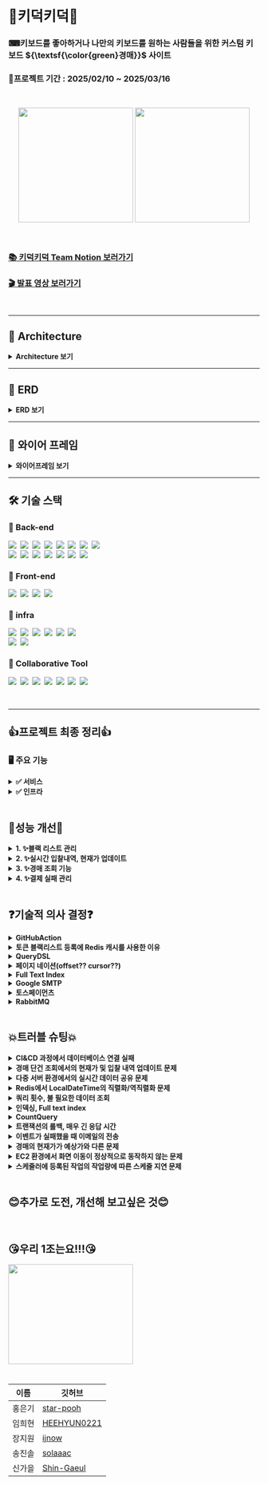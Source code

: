 # 👑키덕키덕👑
### ⌨키보드를 좋아하거나 나만의 키보드를 원하는 사람들을 위한 커스텀 키보드 ${\textsf{\color{green}경매}}$ 사이트
### 📆프로젝트 기간 : 2025/02/10 ~ 2025/03/16


<br>
<p align="center">
<img src="https://github.com/user-attachments/assets/dc439ee5-15c1-4aaa-aa2a-55b673a9da50" height=230px>
<img src="https://github.com/user-attachments/assets/ec984bc9-05f6-4dd5-919d-1383e68e90d1" height=230px>

</p>

<br>

### [📚 키덕키덕 Team Notion 보러가기](https://teamsparta.notion.site/1962dc3ef514803fbe6cc16fbabe39e0)

### [🎬 발표 영상 보러가기]()

<br>

---

## 📐 Architecture

<details>
<summary> <Strong>Architecture 보기</Strong> </summary>
  
<br>
<p align="center">
<img src="https://github.com/user-attachments/assets/490f3504-bf8b-473a-b4a1-7845f564abd7" height=450px>




</p>
<br>
<br>
</details>

---

## 💬 ERD

<details>
<summary> <Strong>ERD 보기</Strong></summary>
  
<br>
<br>
<p align="center">
<img src="https://github.com/user-attachments/assets/89c5150c-c2dc-4657-a2a6-e036b7d6969b" height=650px>


</p>
<br>
<br>
</details>


---
## 📃 와이어 프레임

<details>
<summary> <Strong>와이어프레임 보기</Strong> </summary>
  
<br>
<br>
<p align="center">
<img src="https://github.com/user-attachments/assets/a72d4f3e-dc29-4ff3-a8b0-02fce07f1d5e" height=600px>

</p>
<br>
<br>
</details>


---

## 🛠️ 기술 스택
### 🔹 Back-end
<img src="https://img.shields.io/badge/Java-007396?style=for-the-badge&logo=OpenJDK&logoColor=white">&nbsp;
<img src="https://img.shields.io/badge/Spring Boot-6DB33F?style=for-the-badge&logo=springboot&logoColor=white">&nbsp;
<img src="https://img.shields.io/badge/Gradle-02303A?style=for-the-badge&logo=gradle&logoColor=white">&nbsp;
<img src="https://img.shields.io/badge/MySQL-4479A1?style=for-the-badge&logo=mysql&logoColor=white">&nbsp;
<img src="https://img.shields.io/badge/Redis-DC382D?style=for-the-badge&logo=redis&logoColor=white">&nbsp;
<img src="https://img.shields.io/badge/QueryDSL-FCC624?style=for-the-badge&logoColor=black">&nbsp;
<img src="https://img.shields.io/badge/postman-E34F26?style=for-the-badge&logo=postman&logoColor=white">&nbsp;
<img src="https://img.shields.io/badge/jwt-F80000?style=for-the-badge&logo=json web tokens&logoColor=white">&nbsp;
<br>
<img src="https://img.shields.io/badge/stomp-F7DF1E?style=for-the-badge&logoColor=black">&nbsp;
<img src="https://img.shields.io/badge/websocket-F80000?style=for-the-badge&logoColor=white">&nbsp;
<img src="https://img.shields.io/badge/rabbitMQ-47A248?style=for-the-badge&logo=rabbitMQ&logoColor=white">&nbsp;
<img src="https://img.shields.io/badge/h2-7952B3?style=for-the-badge&logo=h2&logoColor=white">&nbsp;
<img src="https://img.shields.io/badge/spring security-000000?style=for-the-badge&logo=spring security&logoColor=white">&nbsp;
<img src="https://img.shields.io/badge/spring data jpa-092E20?style=for-the-badge&logoColor=white">&nbsp;
<img src="https://img.shields.io/badge/junit5-4053D6?style=for-the-badge&logo=junit5&logoColor=white">
### 🔹 Front-end
<img src="https://img.shields.io/badge/html5-E34F26?style=for-the-badge&logo=html5&logoColor=white">&nbsp;
<img src="https://img.shields.io/badge/javascript-F7DF1E?style=for-the-badge&logo=javascript&logoColor=black">&nbsp;
<img src="https://img.shields.io/badge/springboot web-6DB33F?style=for-the-badge&logoColor=white">&nbsp;
<img src="https://img.shields.io/badge/thymeleaf-7952B3?style=for-the-badge&logo=Thymeleaf&logoColor=white">&nbsp;


### 🔹 infra
<img src="https://img.shields.io/badge/ec2-DC382D?style=for-the-badge&logo=amazonec2&logoColor=white">&nbsp;
<img src="https://img.shields.io/badge/rds-47A248?style=for-the-badge&logo=amazonRDS&logoColor=white">&nbsp;
<img src="https://img.shields.io/badge/github actions-A86454?style=for-the-badge&logo=githubactions&logoColor=white">&nbsp;
<img src="https://img.shields.io/badge/docker-DD0031?style=for-the-badge&logo=docker&logoColor=white">&nbsp;
<img src="https://img.shields.io/badge/load balancing-F7DF1E?style=for-the-badge&logo=awselasticloadbalancing&logoColor=black">&nbsp;
<img src="https://img.shields.io/badge/route 53-4053D6?style=for-the-badge&logo=amazon route 53&logoColor=white">&nbsp;
<br>
<img src="https://img.shields.io/badge/iam-010101?style=for-the-badge&logoColor=white">&nbsp;
<img src="https://img.shields.io/badge/google smtp-F80000?style=for-the-badge&logo=google&logoColor=white">&nbsp;



### 🔹 Collaborative Tool
<img src="https://img.shields.io/badge/IntelliJ IDEA-000000?style=for-the-badge&logo=IntelliJ IDEA&logoColor=white">&nbsp;
<img src="https://img.shields.io/badge/Github-181717?style=for-the-badge&logo=github&logoColor=white">&nbsp;
<img src="https://img.shields.io/badge/git-F05032?style=for-the-badge&logo=git&logoColor=white">&nbsp;
<img src="https://img.shields.io/badge/Slack-4A154B?style=for-the-badge&logo=Slack&logoColor=white">&nbsp;
<img src="https://img.shields.io/badge/notion-4053D6?style=for-the-badge&logo=notion&logoColor=white">&nbsp;
<img src="https://img.shields.io/badge/figma-339AF0?style=for-the-badge&logo=figma&logoColor=white">&nbsp;
<img src="https://img.shields.io/badge/zep-7952B3?style=for-the-badge&logoColor=white">&nbsp;

<br>

---
## 👍프로젝트 최종 정리👍
### 🖥 **주요 기능**

<details>
  <summary><strong>✅ 서비스</strong></summary>

- 인증/인가 : Spring Security
- 회원 관리 : C, R, U, D
- 키보드 관리 : C, R, U, D
- 경매 관리 : C, R, U
- 입찰 : C
    - 비정상적인 입찰 방지
        - 하나의 경매에 최대 10회까지만 입찰 가능
        - 한 번의 입찰에 가능한 입찰 금액은 현재가 + 최소 입찰단위 * 10 제한
- 경매 포인트 충전 : 토스페이먼츠
- 이메일 알림 서비스 : 포인트 결제내역 및 경매 낙찰, 경매 시작/종료 시 알림성 이메일 전송
- 스케줄러 : 경매 시작, 종료 자동 관리

</details>

<details>
  <summary><strong>✅ 인프라</strong></summary>

- CI/CD :
    - Github Actions을 통한 테스트 및 빌드
    - Docker 컨테이너 생성 및 EC2에서 실행
- AWS
    - ROUTE53 : 구매한 도메인의 ENS 관리 및 트래픽 라우팅
    - ALB : 트래픽 분산 및 SSL 인증
    - EC2 : 애플리케이션 배포 및 실행
    - RDS : 회원, 키보드, 경매, 포인트, 입찰 데이터 저장 및 관리

</details>
    
<br>

## 👏성능 개선👏
<details>
  <summary> <Strong>1. ✨블랙 리스트 관리</Strong> </summary>

  
</details>

<details>
<summary> <Strong>2. ✨실시간 입찰내역, 현재가 업데이트</Strong> </summary>
  

  
</details>

<details>
<summary> <Strong>3. ✨경매 조회 기능</Strong> </summary>
  

  
</details>

<details>
<summary> <Strong>4. ✨결제 실패 관리</Strong> </summary>
  

  
</details>

<br>


## ❓기술적 의사 결정❓
<details>
  <summary> <strong>GitHubAction</strong> </summary>
  <br>

[구현한 기능]

GitHub를 활용한 CI/CD (지속적 통합/지속적 배포) 파이프라인을 구현했습니다.

[주요 로직]

- main 브랜치로 Pull Request가 생성 → 테스트를 실행
- 생성된 Pull Request가 Merge → 배포 프로세스 실행
- GitHub Secrets 활용 → EC2 설정을 비공개로 관리
- Docker로 애플리케이션을 컨테이너화하여 EC2에 자동 배포

[배경]

- 수동 배포의 비효율성 : 코드 변경시마다 EC2에 직접 접속하여 수동으로 배포해야 하는 번거로움이 있었습니다.
- 테스트 검증 부재 : 배포 전 전체 테스트 코드를 실행하여 검증하는 과정이 체계화 되어있지 않아 버그가 포함된 코드가
  <br>
  실제 서비스에 배포될 위험이 있었습니다.
- 배포 과정의 프로세스 확립 : 배포 단계에서 명령어를 잘못 친다던가 하는 휴먼 에러가 발생하여 일관된 배포 프로세스가
  <br>
  필요하다고 생각했습니다.

[요구사항]

- main으로 Pull Request를 생성했을 때 테스트 코드를 확인하여야 합니다.
- main으로 Merge가 되었을 때 배포가 되어야 합니다.
- 프로그램이 Docker 컨테이너 위에서 실행되어야 합니다.

[선택지]

- Jenkins
- GitHub Actions  🥕

[의사결정/사유]

- 기존에 GitHub Actions를 활용한 CI/CD 구축 경험이 있어 새로운 도구를 학습하는 데 드는 리소스를 고려했을 때
  <br>
  가장 효율적인 선택이었습니다.
- 프로젝트가 GitHub에서 관리되고 있어 별도의 외부 서비스 없이 GitHub 내에서 CI/CD를 구현할 수 있다는 점이
  <br>
  강점이었습니다.
- GitHub Actions는 YAML 파일을 기반으로 워크플로우를 정의할 수 있어 구현이 용이하고 유지보수 부담이 적었습니다.

[회고]

- 단일 서버 환경일때 구현을 해 배포를 해보았으나 시간이 없어 다중 서버 환경일 때 CI&CD 구축을 경험하지 못해 아쉬움이 남습니다.
- 직접 EC2에 파일을 전송하는 방법을 택했으나 다음에는 S3를 이용하는 방식도 고려해보고 싶습니다.
    
</details>

<details>
  <summary> <strong>토큰 블랙리스트 등록에 Redis 캐시를 사용한 이유</strong> </summary>
  <br>

  [구현한 기능]


회원 탈퇴 시, 해당 사용자의 토큰을 블랙리스트에 등록하여 더 이상 사용할 수 없도록 처리하는 기능을 구현했습니다. 

[주요 로직] → 흐름도 작성

- 회원 탈퇴 요청 → 사용자 정보 삭제 및 토큰을 블랙리스트에 등록
- 사용자가 서비스 요청 → 요청의 토큰이 블랙리스트에 포함되어 있는지 검증
- 블랙리스트에 포함된 토큰 → 요청 거부
- 토큰 만료 시 → 블랙리스트에서 자동 삭제

  <img src="https://github.com/user-attachments/assets/40525a14-0979-421e-924c-189d3d71746c" height=300px>


[배경]

- 회원 탈퇴 후에도 토큰에 대한 정보를 알고 있다면 토큰이 만료될 때까지 서비스를 계속 이용할 수 있는 문제가 있었습니다.
  
  이를 해결하기 위해 블랙리스트를 도입하여, 탈퇴 시 해당 토큰을 블랙리스트에 등록하고 이후 모든 요청에서 블랙리스트에
  
  포함되어 있는지 확인하는 방식으로 차단했습니다.

[요구사항]

- 블랙리스트는 일정 시간(토큰의 유효기간) 이후 자동으로 만료되도록 관리해야 합니다.
- 블랙리스트 조회는 Filter를 지나기 때문에 빨라야 합니다.

[선택지] 

- Redis 🥕
    - 다중 서버 환경에서도 일관된 데이터 관리를 보장할 수 있음
    - 네트워크를 통해 데이터를 공유하므로 캐시 일관성 유지 가능
    - 요청이 발생할 때마다 네트워크 호출이 필요 → 응답 속도 저하 가능
    - 로컬 캐시에 비해 상대적으로 높은 네트워크 비용 발생
- Caffeine
    - 성능이 뛰어나고 빠른 응답 속도 제공
    - 구현이 간단하고 사용하기 쉬움
    - 로컬 캐시 방식이라 네트워크 호출이 없어 비용이 적음
    - 다중 서버 환경에서 일관성이 보장되지 않음
    - 서버별로 캐시 데이터가 달라질 수 있어 신뢰도가 낮아질 가능성 있음

[의사결정/사유]

- 블랙리스트 조회는 모든 요청마다 수행되므로, 매번 네트워크 호출이 필요해 응답 속도가 느려질 가능성이 있음
- 처음에는 성능이 뛰어난 Caffeine을 사용했으나, 다중 서버 환경에서 캐시 데이터가 일관되지 않을 가능성이 있음
- 결과적으로, 데이터 일관성을 보장하기 위해 Redis를 선택함

[회고]

- 다시 시도한다면? 
시간이 없어 기존에 사용해본 Redis를 사용해봤지만 다중 서버 환경에서의 다른 캐시 방법을 찾아보고 싶습니다.
</details>


<details>
  <summary> <strong>QueryDSL</strong> </summary>
  <br>

  [구현한 기능]

경매 다건 조회 기능에 QueryDSL 이용하여 다양한 옵션으로 

선택적 검색이 가능 하도록 구현하였습니다. 

[주요 로직]

1. 설정한 옵션에 해당하는 결과만 출력하도록 하였습니다. 
2. DTO방식을 이용하여 불필요한 컬럼은 조회하지 않도록 하였습니다. 
3. @QueryProjection 을 이용하여 런타임 시점이 아닌 컴파일 시점에 
    
    오류를 잡아낼 수 있도록 하였습니다.  
    

[배경]

초기에 구현했던 경매 목록 조회 기능은 별도의 검색 옵션이 없는 전체 목록 

조회였습니다. 조회 기능에 관하여 생각을 하던 도중 인스타그램을 통해 어렴풋이

기억나는 단어에 대해서 검색을 했을 때 원하는 결과 값이 나와서 도움이 되었던 

기억이 스쳤습니다. 저희 로직도 그러한 방식으로 검색을 할 수 있다면 좋을 것 

같아서 구현하게 되었습니다.  

[요구 사항]

1. 동적쿼리
    1. 사용자가 어떠한 것을 검색하던 편리하게 검색 할 수 있어야 하며,
        
        결과 값이 정확히 나오도록 설계해야 한다고 생각했습니다. 
        
2. 유지보수성
    1. 개발자 측면에서 검색 옵션이 추가되거나, 삭제되더라도
        
        변경을 쉽고 빠르게 할 수 있어야 한다고 생각했습니다. 
        
3. 타입 안전성
    1. 쿼리 작성 시 발생할 수 있는 오류들에 대하여 미리 발견하거나, 
        
        대비할 수 있어야 한다고 생각했습니다.
        

[선택지]

- 각 검색 조건에 해당하는 API를 생성하기
    - 사용자가 검색 할 때에 사용하는 검색 조건 중 가장 많은 빈도를 차지할 것이라고
        
        예상되는 것들에 대한 각 API를 만들어서 이용할 수 있게 하는 방법
        
        - 장점 : 사용자가 원하는 조건에 따른 API를 호출하기 때문에 하나의 API에서
            
          로직에 문제가 발견되더라도 나머지 검색 기능은 정상적으로 작동합니다. 
            
        - 단점 : 검색 조건이 많아질수록 각 조건에 맞는 API를 별도로 생성해 줘야 하며,
            
          중복 로직이 많아지고, 검색 조건이 변경되면 해당하는 여러가지의 API를
            
          수정해야 하므로 유지 보수가 복잡해지게 됩니다. 
            
- JPQL을 이용한 동적 쿼리 만들기
    - JPQL을 이용하여 동적 쿼리를 만들어 검색을 할 수 있는 기능을 만들기
        - 장점 : 자바에서 제공하는 기능이고, 쿼리 메서드 조합을 잘하면 쉽게
            
          구현할 수 있다는 장점이 있습니다. 
            
        - 단점 : 다양한 검색 조건이 들어간 동적 쿼리의 특성 상 쿼리메서드로 만들기엔
            
          한계가 있으며, 문자열로 작성하기 때문에 쿼리문이 복잡해지고, 가독성이
            
          떨어집니다. 또 컴파일러, 컴파일 시점에 오류가 잡기 힘들고
            
          엔티티에 대해 연관된 데이터를 조회하기 위해 추가적인 쿼리가 발생하여
            
          N+1 문제로 인한 성능 저하가 일어날 수 있습니다. 
            
- ✅ QueryDSL을 이용한 동적 쿼리 만들기
    - QueryDSL을 이용하여 동적 쿼리를 만들어 검색할 수 있는 기능 만들기
        - 장점 : 문자열로 작성하지 않고 자바 코드로 작성하기 때문에 잘못된 필드 이름이나
            
          타입 등을 컴파일러를 통해 쉽게 찾아낼 수 있고, 가독성이 올라가며
            
          이해하기 쉽고 수정하기 편하다는 장점이 있습니다. 
            
          또한 @QueryProjection을 통해 컴파일 시점에 오류를 잡을 수 있다는
            
            장점이 있습니다. 
            
        - 단점 : 처음 사용할 때 다소 학습이 필요하고, 별도의 의존성 주입으로 인한
            
          버전 관리, 호환성 문제 등이 있을 수 있습니다. 
            
    

[의사결정/사유]

- 의사결정 : QueryDSL을 이용한 동적 쿼리 만들기
- 사유 : 처음 사용할 때 학습이 필요한 점과 별도의 의존성 주입으로 인한 버전 관리,
    
  호환성 문제 등에 대한 단점이 있지만, 유지 보수성과 타입 안전성 부분에서
    
  다른 방법들에 비해 우수하다고 생각하여 선택하게 되었습니다. 
    

[회고]

쿼리 사용이 익숙하지 않아 활용적이지 못한 것 같아 아쉬움이 있습니다. 공부를 더 해서

아직 모르는 다양한 기능들을 알아보고 보다 효율적으로 코드를 개선해 보고 싶고,

초성 검색 기능 구현에 대해서도 공부해 보고 싶습니다.
    
</details>

<details>
  <summary> <strong>페이지 네이션(offset?? cursor??)</strong> </summary>
  <br>

  [구현한 기능]

offset기반 페이징과 cursor기반 페이징을 이용하여 모두 구현해 보았으며, 

검색 속도 개선과  문제 해결을 위하여 결과적으로 cursor기반 페이징을 

최종 반영 하였습니다.

[주요 로직]

QueryDSL을 이용한 조회 기능에 offset기반 페이징 처리를 하여 사용자가 페이지를

선택하여 조회를 할 수 있는 기능을 1차적으로 구현하여 테스트 진행 후

검색 속도 개선과 문제 해결(CountQuery)를 위하여 cursor기반 페이징을 최종

반영 시켰습니다. 

[배경]

검색 기능을 구현한 후 생각을 하던 도중 조회 결과가 한번에 보이는 것은 속도 저하와

사용자의 시각적인 측면에서 불편함이 발생할 것이라고 생각하여 

페이징 처리를 하게 되었습니다. 

[요구 사항]

1. 데이터의 정확성
    1. 사용자가 조회를 하는 도중에 데이터가 추가되거나 삭제되어도 유실, 중복되는 
        
        데이터 없이 정확한 정보가 반환되어야 한다고 생각했습니다. 
        
2. 빠른 속도
    1. 어떤 방식으로 조회를 하더라도 빠른 속도를 유지하여 사용자에게
        
        불편함이 없어야 한다고 생각합니다. 
        

[선택지]

- ✅ offset 기반 페이징
    - 조회한 데이터를 “페이지”단위로 구분하여 출력하는 방식
        - 장점 : 사용자가 특정 페이지로 직접 선택하여 이동할 수 있고,
            
          구현이 간단하며, 다양한 정렬 방식을 쉽게 적용할 수 있다는 장점이 있습니다.
            
        - 단점 : 페이지를 불러오는 사이에 데이터의 변화가 있을 경우, 중복 데이터 혹은
            
          유실 데이터가 있을 수 있으며, 요청한 데이터를 바로 조회하는 것이 아니라
            
          이전의 데이터를 모두 조회한 후 offset을 조건으로 잘라내는 방법이기 때문에
            
          offset의 숫자가 커질수록 응답 속도가 느리다는 단점이 있습니다. 
            
- ✅✅ cursor 기반 페이징
    - 무한 스크롤을 구현할 때 흔히 사용하는 방법이기도 하며, 마지막으로 조회된 항목을
        
        기준으로 다음 데이터를 가지고 오는 방식 
        
        - 장점 : offset값을 사용하는 대신 이전에 조회한 마지막 항목을 기준으로 다음 항목을
            
           가지고 오기 때문에 데이터 베이스의 부하가 적고 속도가 빠르며, 데이터에
            
           변화가 있더라도 이전에 조회한 데이터를 기준으로 결과를 반환하므로, 
            
          사용자에게 일관된 결과를 제공한다는 장점이 있습니다. 
            
        - 단점 : 사용자가 원하는 특정 페이지로 직접 이동할 수 없고, 오직 다음 또는 이전
            
          페이지로만 이동할 수 있으며, 구현이 상대적으로 복잡하다는 단점이
            
          있습니다. 
            

[의사결정/사유]

- 의사결정 : offset기반 페이징, cursor기반 페이징
- 사유 :
    - offset기반과 cursor기반에 대해서 공부해 보았지만, 실제로 저의 프로젝트에
        
      적용하였을 때 각 방식에 따른 장단점이 있을 것이라 생각하였으며, 개인적으로
        
      cursor기반 페이징을 경험(실제 웹사이트)해 봤던 기억이 좋지 않았습니다.
        
      지극히 개인적인 생각이기 때문에 프로젝트에 바로 그 의견을 적용하긴 어려워서
        
      두 가지 방법 모두 구현을 해본 후 더 적합한 것을 선택하고자 하였습니다. 
        
    

[회고]

offset기반 페이징과 cursor기반 페이징을 모두 구현해보면서 각자 어떤식으로 작동을

하는지에 대해 직접 확인해 볼 수 있어서 좋았고, 구현하면서 생긴 문제들에 대해서 

조금 더 공부해볼 생각을 하니 기대됩니다.
  
    
</details>

<details>
  <summary> <strong>Full Text Index</strong> </summary>
  <br>

  [구현한 기능]

full text index를 적용하여 검색 응답 속도 개선을 하였습니다. 

[주요 로직]

기존에 사용한 like연산자를 이용한 검색에 대한 속도를 개선하고자,

full text index 적용 후 사용자 정의 함수를 등록하여 응답 속도를 개선 하였습니다. 

[배경]

검색은 정확한 정보를 응답하는 것도 중요하지만 응답 속도 또한 중요하다고 생각하였습니다. 

키보드 100만 건을 기준으로 키보드 이름에 대해서 검색을 해보았습니다.

- 검색조건 :
    - 키보드 이름 : red가 들어간 키보드 조회
    - offset기반 페이징
    - 한 페이지에 50개 출력
    - 10번 째 페이지 선택
    - 결과에 충족하는 총 데이터 수 32,491건
      
      <img src="https://github.com/user-attachments/assets/172a37e5-b432-423d-a726-dc1ef58db07f" height=350px>
      


단순히 눈으로 보이는 1초는 빠르다고 느껴질 수 있으나 응답을 기다릴 때 체감 상 

빠르다고 생각이 들지 않았습니다. 해당 기능을 구현한 사람의 입장에서도 다소 

답답함이 느껴진다면 사용자의 입장에서는 더욱 답답할 것이라고 생각하였고, 

그로 인해 응답 속도를 개선하고자 하였습니다. 

[요구 사항]

1. 빠른 속도
    1. 사용자가 불편함을 겪지 않도록 응답 속도가 중요하다고 생각했습니다. 
2. 정확한 반환 값
    1. 속도가 빠르지만, 검색어에 연관 없는 데이터가 반환 된다면 아무 의미가 없다고
        
        생각 하기 때문에 데이터 정확성이 중요하다고 생각했습니다.
        
         
        

[선택지]

1. like 연산자 수정
    1. 기존에 작성되어있는 like연산자에서 앞 부분에 있는 %를 제외하여 해당 컬럼을 인덱싱
        
        처리하여 접두어 검색
        
        ```java
        // 기존 코드
        private BooleanExpression auctionTitle(String auctionTitle) {
            if (auctionTitle == null) {
                return null;
            }
        
            return auction.title.like("%" + auctionTitle + "%");
        }
        ```
        
        ```java
        // 변경 코드
        private BooleanExpression auctionTitle(String auctionTitle) {
            if (auctionTitle == null) {
                return null;
            }
        
            return auction.title.like(auctionTitle + "%");
        }
        ```
        

- 장점 : 해당 방법을 사용하기 위한 수정이나, 적용이 어렵지 않고
    
  FTS보다 저장 공간을 적게 차지한다는 장점이 있습니다. 
    
- 단점 : 접두어 검색이기 때문에 사용자가 원하는 포괄적인 검색이 불가능합니다.
    
  예를 들어 “사과”로 검색했을 때 “사과맛 음료”는 찾을 수 있지만
    
  “맛있는 사과”는 찾을 수 없습니다. 
    
1. full text index
    1. 해당하는 컬럼에 full text index처리를 하여 전체 텍스트를 검색 할 수 있도록 구현
        - 장점 : 파서가 문자열을 Tokenizing(문자열을 의미 있는 단위로 분리)하여 인덱스를
            
          생성하므로 검색 속도가 향상 되며, 파서의 종류를 선택하여 tokenizing
            
          할 수 있기 때문에 검색의 폭이 넓어질 수 있습니다. 
            
        - 단점 : 데이터를 모든 단어별로 분리하여 저장하기 때문에 저장 공간이 많이
            
          필요하며, 잦은 데이터 변화가 있을 시 오버헤드가 발생할 수 있다는 단점이
            
          있습니다. 또한 QueryDSL은 RDBMS(관계형 데이터베이스 관리 시스템)를
            
          따르기 때문에 FTS(Full Text Search)를 네이티브하게 지원하지 않아  
            
          사용자 정의 함수를 이용하여 구현해야 한다는 단점이 있습니다. 
            

[의사결정/사유]

- 의사결정 : full text index
- 사유 :
    - 지금 현재 저희 프로젝트에서는 속도나 정확성, 그리고 사용자가 폭 넓은 검색을
        
      할 수 있어야 한다는 점을 생각하여 full text index를 선택하였습니다.
        
         
        

[회고]

기능을 구현하고 테스트를 해봤을 때 속도가 개선된 점을 직접 확인 할 수 있어서 

기분이 좋았고, 처음 접해보는 사용자 정의 함수 등록을 해볼 수 있어서 뜻 깊은 시간이었던 것

같습니다. 짧은 시간에 알아보고 공부하여 구현하다보니 부족한 점이 많아 조금 더

개선해 보고 싶습니다. 그리고 FTS(Full Text Search)에 관해 검색을 하다 보니 

엘라스틱서치 라는 기능이 눈에 자주 띄었어서 관련 공부도 해보고 싶습니다.
  
    
</details>

<details>
  <summary> <strong>Google SMTP</strong> </summary>
  <br>

 [구현한 기능]
여러가지 알림기능에 활용할 이메일 전송 기능을 구현하였습니다.

[배경]
결제가 완료되거나, 포인트가 일정 금액보다 떨어져 입찰 참여가 어려운 상황이거나, 경매가 끝났을때 낙찰자가 되었거나, 

내가 생성한 경매가 오픈되었거나 하는 상황에서 사용자에게 알림을 보내야 할 필요가 있습니다. 여기서 결제 영수증이나 

낙찰 알림 등은 실시간으로 바로바로 확인해야하는 내용의 알림이 아니고 시간이 지나도 사용자가 필요하지 않아 지우는 것이 

아니라면 사라지지 않고 사용자가 필요하면 언제든지 다시 확인할 수 있어야 하는 종류의 알림이라고 생각했기때문에 

이메일로 구현하였습니다.

[주요 로직]

Spring Mail과 Gmail SMTP를 활용하여 이메일을 발송하는 구조입니다.

특정 이벤트 발생 시 이메일 전송 요청을 수신하면`EmailService`로 전달하여 이메일을 전송합니다. 

HTML 템플릿(Thymeleaf) 기반으로 이메일 본문을 생성합니다.

`JavaMailSender.send(mimeMessage)`를 호출하면 SMTP 서버와 연결한 후, 메일 전송 요청을 Gmail SMTP 서버로 보내고 이메일을 발송한 후 

종료하는 방식으로 처리됩니다. 이메일 전송이 성공하면 로그를 남기고 API 응답을 반환합니다.

<img src="https://github.com/user-attachments/assets/adba5ff1-c16f-4362-a916-078e5e1a8212" height=350px>


[요구사항]

1. 이메일을 송신 할 수 있어야합니다. 
    1. 고객센터를 이메일로 운영하는게 아니므로 수신기능 필요없다고 생각했습니다.
2. 이메일을 구축하는데에 너무 많은 리소스가 사용되면 안됩니다.
3. 다른 팀원들이 구현된 내용을 하나하나 분석해보지 않아도 쉽게 사용할 수 있어야 합니다. 
    1. 알림 기능은 다양하게 활용 가능하므로 원한다면 그냥 가져다가 구현할 수 있어야한다고 생각했습니다.

[선택지]

1. 외부 API사용
    1. API 방식은 HTTP 기반의 RESTful API를 활용하여 요청을 보내는 방식
    2. 장점
        1. 간단한 HTTP요청으로 전송이 가능합니다.
        2. 전송 로그, 열람 추적 등이 가능합니다.
        3. 대량 전송이 가능합니다.
    3. 단점
        1. 비쌉니다.
            1. sendgrid →월 5만건 15달러 20만건 90달러
            2. Mailgun → 월 5만건 35달러 월 250만건 1250달러 
            3. postmark →월 5만건 60달러 12만건 138달러
            4. aws ses → 월 6만건까지는 무료 그 후에는 비용발생
2. SMTP 
    1. SMTP 프로토콜(Simple Mail Transfer Protocol)을 이용하여 메일을 전송 (수신은 X)
        1. SMTP를 직접 구축
            1. 장점: 
                1. 발송량 제한이 없습니다.
            2. 단점
                1. 서버 유지비가 발생합니다.
                2. 유지보수가 어렵습니다.
                3. 설정 난이도가 어렵습니다.
        2. 구글 SMTP를 이용
            1. 장점 :
                1. 설정 난이도가 쉽습니다.
                2. 유지보수, 보안을 구글이 하므로 우리가 하지 않아도 됩니다.
            2. 단점:
                1. 발송량 제한 있습니다. 하루에 500건

[의사결정/사유]

1. aws ses vs 구글 SMTP
    1. aws
        1. 장점
            1. 전송 로그, 열람 추적 등이 가능합니다.
            2. 월 6만건 넘어도 유료지만 보낼 수 있습니다.
        2. 단점
            1. 초기 설정이 구글 SMTP보다 어렵습니다.
    2. 구글 SMTP 🥕
        1. 장점
            1. 초기 설정이 매우 쉽습니다.
        2. 단점
            1. 보낼 수 있는 메일의 양이 매일 500건으로 한정적입니다.

Gmail SMTP를 활용하여 전송하는 방식을 선택했습니다.

1. 전송로그 열람 추적등은 마케팅 메일이라면 필요할 수도 있지만 우리가 만드는 건 알림메일이므로 중요치 않다고 생각됩니다.
2. 마찬가지로 대량메일 또한, 마케팅 메일이 아니라 알림메일이므로 중요하지 않았습니다.
3. Gmail SMTP를 활용하는 방식이 가장 리소스가 적게 들어갈 수 있다고 생각합니다.

[회고]

- 기술의 장단점
    - 장점
    - 
    정말 쉽게 설정이 가능했습니다. 3시간만에 첫 메일을 보내는데에 성공했고, 팀원들에게 간단한 설명만하고 바로 코드만 보여줘도

   다들 금방 이해하고 활용할 수 있었습니다.
  
    - 단점
        
        대량 메일에 어렵다는 점은 지금 단계에서 아무 문제가 없지만 확장 가능성을 생각하면 조금 불리할 수 있을 것 같습니다.
        

다시 시도한다면?

Gmail을 사용하는 방식은 간단하지만, EC2에서 메일을 전송할 때 일부 계정에서는 Gmail이 이를 이상 로그인으로 판단하여 차단하는 경우가 있었습니다. 

따라서 배포 시 AWS와의 호환성을 고려한다면, 다음번에는 AWS SES를 활용하는 것을 더 적극적으로 고려해볼 수 있을 것 같습니다.
  
    
</details>

<details>
  <summary> <strong>토스페이먼츠</strong> </summary>
  <br>

  [구현한 기능]

- 입찰 시 필요한 경매 포인트를 충전하기 위한 결제 기능을 구현했습니다.

[주요 로직]

- 선택한 PG사 : 토스페이먼츠
- 결제 요청이 들어오면 결제 정보를 임시로 저장합니다.
    - 결제 정보 전달 시 클라이언트로부터 조작된 데이터인지 검증하는 용도입니다.
- 토스페이먼츠에 결제 승인 요청을 전송합니다.
- 결제 승인 응답이 정상적으로 오면 결제 내역 및 경매 포인트 정보를 DB에 저장합니다.


 <img src="https://github.com/user-attachments/assets/e19c3678-10c1-48f9-9bab-45adf8189e63" height=350px>



[배경]

- 경매의 핵심 기능인 입찰을 구현하기 위해선 결제 기능이 필요하다고 생각했습니다.
- 결제 기능 없이도 경매 시스템을 구현할 수는 있지만 현실성이 부족하다고 판단했기 때문입니다.

[요구사항]

- 결제 기능을 연동하는데 많은 시간이 소요되지 않아야 합니다.
- 다른 팀원들이 구현 내용을 분석하지 않아도 쉽게 사용할 수 있도록 구현해야 합니다.
- 참고 할 수 있는 자료가 많아야 합니다.

[선택지]

- 아임 포트
    - 참고 자료 (샘플 코드, 포스트맨 등) 다수 존재
    - 다양한 PG사를 간단하게 연결 가능
    - 다양한 기능을 API 호출로 사용 가능
    - 서버 - 아임포트 - PG사의 구조
- ✅ 토스 페이먼츠
    - 참고 자료 (샘플 코드, 개발 문의 채널 등) 다수 존재
    - 서버 - 토스페이먼츠의 구조

[의사결정/사유]

- 경매 포인트를 충전하는 단순한 기능이기 때문에 아임 포트의 사용은 과하다고 생각했습니다.
- API 호출로 기능이 완성되어 버린다면 프로젝트를 빠르게 진행할 수는 있지만, 개인이나 팀의 성장에는

  도움이 되지 않는다고 생각했습니다.
  
- 다양한 PG사를 연결할 것이 아니었기 때문에 결제가 완료되기까지 한 단계를 더 거쳐야 한다는 부분이 단점이

  된다고 생각했습니다.

[회고]

- 기술의 장단점
    - 참고 자료가 잘 되어 있어서 연동에 큰 어려움이 없었습니다.
    - 필요한 결제 관련 기능이 있다면 직접 구현해야 합니다.
    - 토스페이먼츠의 결제 위젯을 사용하기 때문에 커스터 마이징이 불가능했습니다. 그래서 서버에서 필요한 데이터가 있다면

      다른 방법을 찾아야만 했습니다.
      
- 다시 시도한다면?
    - 다양한 PG사를 연결하는 것이 아니라면 토스페이먼츠를 사용할 것 같습니다.
    - 다만 결제 위젯과 결제 창이라는 두 가지 종류가 있으며 현재는 결제 위젯을 사용하고 있지만, 다음에는 결제 창을 선택할 것 같습니다.
        - 결제 창에서는 원하는 결제 방식만 선택할 수 있습니다.
        - 결제 내역 등을 비롯하여 개발자 센터에서 확인할 수 있는 기능들이 존재합니다.
          
    
</details>

<details>
  <summary> <strong>RabbitMQ</strong> </summary>
  <br>

  [구현한 기능]

- 재시도를 포함한 결제 승인 요청 실패 시 해당 요청에 대한 보정 작업으로 결제 취소 요청을 처리하는 메시지 큐를 구현했습니다.

[주요 로직]

- 결제 승인 요청을 실행합니다.
    - 재시도의 가능성이 있기 때문에 멱등키를 헤더에 포함시켜 동일한 요청이라는 것을 알려줍니다.
- 결제 승인 요청 실패 시 재시도를 최대 3회 실행합니다.
- 결제 승인 요청을 모두 (기본 요청 1회  + 재시도 3회) 실패하는 경우, 메시지를 발행합니다.
- 메시지가 발행되면 결제 취소 요청을 실행합니다.
    - 재시도의 가능성이 있기 때문에 멱등키를 헤더에 포함시켜 동일한 요청이라는 것을 알려줍니다.
- 결제 취소 요청 실패 시 재시도를 최대 3회 실행합니다.
- 결제 취소 요청을 모두 (기본 요청 1회  + 재시도 최대 3회) 실패하는 경우, DLQ (Dead Letter Queue)로 메시지를 이동시킵니다.

<img src="https://github.com/user-attachments/assets/f8bb75a9-1d53-4f73-b86a-7aea6e448f0d" height=350px>


[배경]

- 결제가 실패하는 경우 또는 예기치 못한 에러가 발생했을 경우에 대한 예외 처리가 없었습니다.
- 결제 서버에서는 정상적인 처리가 진행됐지만 모종의 이유로 에러가 발생할 경우, 사용자에게서 금액은 차감되지만 포인트는 충전되지 않는 상황이 발생할 수 있습니다.
- 이런 상황을 방지하고자 에러에 대한 예외 처리를 구현하게 되었습니다.

[요구사항]

- 결제 승인 요청이 실패했을 경우에 대한 보정 작업이기 때문에 메시지에 대한 보장성이 높아야 하고 메시지를 빠르게 소비해야 합니다.
- 설정 및 운영이 복잡하지 않아야 합니다.

[선택지]

- ✅ RabbitMQ
    - 장점
        - 메시지를 디스크에 저장하여 데이터 손실 방지 가능(안정성 보장)
        - ACK/NACK 기능을 통해 확실한 메시지 전송 보장
        - 메시지가 브로커에 들어오면 즉시 Consumer가 가져가서 처리
    - 단점
        - 대량 데이터 처리에 비효율적
        - 메시지 브로커가 SPOF(단일 장애점)이 될 가능성 있음

- Kafka
    - 장점
        - 로그 기반 저장으로 대용량 처리 가능
        - 여러 개의 브로커를 사용하여 수평 확장이 우수
        - 특정 시점부터 다시 읽을 수 있기 때문에 재처리 가능
    - 단점
        - Consumer가 메시지를 가져가는 Pull 방식이기 때문에 메시지 처리는 상대적으로 느림
        - 구현이 다소 복잡하며, 설정 및 운영이 RabbitMQ보다 어려울 수 있음

- Redis Pub/Sub
    - 장점
        - 메시지가 메모리에서 즉시 처리되기 때문에 빠름
        - 설정 및 운영이 간단하며 가볍고 사용하기 쉬움
    - 단점
        - 메시지를 소비하지 않으면 사라지기 때문에 메시지를 보장하지 않음
        - 메시지를 소비했을 때 실패한다면 재시도가 불가능함

[의사결정/사유]

- 결제 승인 요청 실패에 대한 보정 작업이기 때문에 메시지에 대한 보장성이 높아야 하고 빠르게 소비할 수 있어야 한다고 생각했습니다.
- 결제 승인 요청이 완전히 실패하는 경우는 많지 않을 것이라고 생각하여 대량 데이터 처리까지는 필요 없다고 생각했습니다.
- 또한 처음 도입하는 메시지 큐의 구현, 설정, 운영이 어렵다면 빠른 적용이 힘들다고 생각했습니다.

[회고]

- 기술의 장단점
    - 웹페이지에서 MQ에 대한 관리를 할 수 있는 점이 좋았습니다.
    - 큐는 어떤 타입인지, 바인딩 전략은 어느 것인지에 따라 설정이 다르기 때문에 해당 내용을 검색하는 과정이 어려웠습니다.
- 다시 시도한다면?
    - 현재는 DLQ에 저장된 메시지에 대한 처리가 없기 때문에 이 부분을 추가 하고 싶습니다.
        - ex) 스케줄러를 활용하여 결제 취소 요청을 재시도
    - 또한 현재는 네트워크 에러인 경우에만 재시도 및 메시지 발행이 되고 있는데, 토스페이먼츠의 에러 코드도 분류를 나눠서 재시도
      
      및 메시지 발행이 가능하도록 하고 싶습니다.
  
    
</details>


<br>

## 💥트러블 슈팅💥

<details>
  <summary> <strong>CI&CD 과정에서 데이터베이스 연결 실패</strong> </summary>
  <br>

  [문제 인식]

CI&CD 적용 후, 애플리케이션이 Docker 컨테이너에서 실행될 때 RDS(MySQL) 데이터베이스에 연결할 수 없는 오류가 발생했습니다.

로그를 확인해보니 다음과 같았습니다.

```java
Caused by: java.sql.SQLException: Access denied for user 'admin'@'172.31.44.3' (using password: YES)
```

조사 결과, .env 파일에서 RDS 비밀번호가 # 문자로 끝나도록 설정되어 있었습니다.
.env 파일은 #을 주석으로 처리하기 때문에, 기존에 CI&CD를 적용하지 않은 배포 테스트에서도 비밀번호 일부가 잘못 인식되는 문제가 발생했었고, 

이를 방지하기 위해 작은 따옴표(')로 감싸서 설정해 배포에 성공했었습니다. 하지만, Docker 환경에서 실행할 때도 동일한 오류가 발생했습니다.

```java
MYSQL_PASSWORD='Qwer12!@#'
```

[해결 방안]

- MySQL 비밀번호 변경 : 문제를 일으켰던 특수문자 #을 비밀번호에서 제거하고 테스트를 하기로 했습니다.

[해결 과정]

1. MySQL에 접속해 계정 비밀번호를 변경
2. .env 파일에 MYSQL_PASSWORD 부분을 변경된 비밀번호로 변경
3. 변경된 환경 변수를 포함하여 docker container 재시작
4. 이후 앱이 중지되지 않고 정상적으로 동작하는 것을 확인

[해결 결과]

- Docker 환경변수 설정 시 특수문자가 포함될 경우, 안전한 값으로 변경하거나 적절한 Escape 처리가 필요하다는 점을 확인했습니다.
- 다만, 특수문자가 다른 곳에서도 예상치 못한 문제를 일으킬 가능성이 있기 때문에, 앞으로는 데이터베이스 비밀번호를 설정할 때 더욱

  신중하게 고려할 계획입니다.
  
</details>

<details>
  <summary> <strong>경매 단건 조회에서의 현재가 및 입찰 내역 업데이트 문제</strong> </summary>
  <br>

  [문제 인식]
  
현재 경매 사이트에서는 사용자가 입찰 화면을 보고 있을 때, ‘현재가’와 ‘입찰 내역’이 실시간으로 

변경되지 않는 문제가 있었습니다.

사용자가 페이지를 새로고침 해야만 최신 데이터를 확인할 수 있었으며, 이로 인해 실시간성이 중요한 경매 

환경에서 불편함이 발생했습니다.

[해결 방안]

이 문제를 해결하기 위해 여러 가지 데이터 업데이트 방식(Polling, Long Polling, WebSocket, SSE, GraphQL Subscription)을 비교해 보았습니다.

- Polling 방식
  
   - 클라이언트가 일정 시간마다 서버에 HTTP 요청을 보내 최신 데이터를 가져오는 방식
	- 장점: 구현이 간단하며, 현재 코드에서도 쉽게 적용 가능
	- 단점: 데이터 변경 여부와 관계없이 주기적으로 요청을 보내 비효율적이며, 실시간성을 완전히 보장하지 못함
  
- Long Polling 방식
  
   - 클라이언트가 서버에 요청을 보내면, 서버는 데이터가 변경될 때까지 응답을 지연시킴. 이후 데이터가 변경되면 응답을 보내고,

     클라이언트는 다시 새로운 요청을 보냄.
     
	- 장점: Polling보다 불필요한 요청을 줄일 수 있어 서버 리소스를 절약 가능.
	- 단점: 다수의 사용자가 접속하는 경우 매 요청마다 새로운 HTTP 연결이 필요하므로 서버 부하가 증가할 가능성이 있음
   
- WebSocket 방식
  
   - 클라이언트와 서버 간의 지속적인 연결을 유지해 실시간 양방향 통신 가능
	- 장점: 데이터 변경 시 서버가 즉시 클라이언트에 알릴 수 있어 실시간성 확보
	- 단점: 지속적인 연결이 필요하여 다수의 사용자 접속 시 서버 부하가 증가 가능
   
- SSE (Server-Sent Events) 방식
  
   - 서버에서 클라이언트로만 데이터를 푸시하는 단방향 통신 방식
	- 장점: WebSocket보다 가벼우며, HTTP 기반이므로 브라우저에서 쉽게 사용 가능
	- 단점: 브라우저당 최대 동시 연결 개수 제한이 있으며, 양방향 통신이 불가능
   
- GraphQL Subscription
  
   - WebSocket 기반으로 특정 이벤트가 발생했을 때 클라이언트로 데이터를 전송하는 방식
	- 장점: REST API보다 더 유연하게 데이터 요청 가능, 불필요한 데이터 전송 최소화
	- 단점: GraphQL 서버를 추가로 구축해야 하므로 도입이 복잡할 수 있음

[해결 과정]

- 실시간성이 중요한 경매 시스템의 특성을 고려했을 때, Polling 방식은 네트워크 트래픽 증가로 인해 부적절하며,

     Long Polling은 다수의 사용자가 접속하는 경우 매 요청마다 새로운 HTTP 연결이 필요하므로 서버 부하가 증가할 가능성이 높았습니다.
  
     따라서, WebSocket 방식을 도입하여 실시간으로 ‘현재가’와 ‘입찰 내역’을 업데이트하도록 결정했습니다.

[해결 결과]

- 사용자는 페이지 새로고침 없이도 실시간으로 ‘현재가’와 ‘입찰 내역’을 확인할 수 있게 되었습니다.

  WebSocket을 활용하여 불필요한 HTTP 요청을 줄이고, 서버-클라이언트 간의 즉각적인 데이터 전송이 가능해졌습니다.
  
 
</details>



<details>
  <summary> <strong>다중 서버 환경에서의 실시간 데이터 공유 문제</strong> </summary>
<br>
  [문제 인식]

- WebSocket 연결은 기본적으로 각 서버에 독립적으로 유지되므로, 다중 서버 환경에서 하나의 서버에서 발생한 입찰 내역 반환이

  다른 서버에서는 반영되지 않는 문제가 발생할 수 있습니다. 이러한 구조에서는 다중 서버 환경에서 실시간성이 중요한 경매 시스템을

  운영할 때, 서버 간 데이터 동기화가 원활하게 이루어지지 않는 문제가 있었습니다. 

[해결 방안]

- STOMP(WebSocket) 적용
  
     STOMP를 활용하면 메시지를 특정 주제(topic)로 구독할 수 있어 현재가와 입찰 내역을 효율적으로 전달할 수 있습니다.
  
- Redis Pub/Sub 연동
  
   각 서버가 Redis의 Pub/Sub을 활용해 메시지를 발행(Publish)하고, 다른 서버에서 이를 구독(Subscribe)하여 반영하도록 구성했습니다.

[해결 과정]

- STOMP + Redis Pub/Sub 활용
  
   STOMP를 사용하여 WebSocket 기반의 메시징을 관리하고, Redis의 Pub/Sub 기능을 활용하여 서버 간 메시지를

   실시간으로 동기화하도록 아래와 같은 흐름으로설계했습니다.
    
  <img src="https://github.com/user-attachments/assets/1e82fef9-888c-46e3-aad9-4d88aaa6a98f" height=350px >


- Redis를 선택한 이유
  
   Kafka, RabbitMQ, ActiveMQ 등의 메시지 큐도 고려할 수 있었지만, 해당 기술에 대한 러닝 커브가 존재하여 빠른 도입이 어려울 것으로

  판단했습니다. 기존에 사용 경험이 있는 Redis를 활용하면 구현 속도를 높이고, 시스템 안정성을 유지할 수 있습니다.

  또한 기존에 Caffeine 캐시를 사용하던 ‘탈퇴한 회원의 블랙리스트’ 문제를 다중 서버 환경에 적용을 하면서 문제가 생긴 부분이 있었는데 

  그곳에 Redis 캐시를 쓰기로 결정해, Redis를 선택했습니다.

[해결 결과]

- 다중 서버 환경에서도 정보의 실시간성을 유지할 수 있게 되었습니다.
  
</details>


<details>
  <summary> <strong>Redis에서 LocalDateTime의 직렬화/역직렬화 문제</strong> </summary>
  <br>

  [문제 인식]

Spring Boot에서 STOMP + Redis Pub/Sub 기능을 사용하여 실시간 통신을 구현하려 할 때 LocalDateTime을 저장하고 불러오는 과정에서 

직렬화/역직렬화 오류가 발생했습니다.com.fasterxml.jackson.databind.exc.InvalidDefinitionException 예외가 발생했으며, 

이는 Jackson이 기본적으로 LocalDateTime을 처리하지 못하기 때문에 발생한 문제였습니다.

[해결 방안]

- LocalDateTime을 Redis에 저장하고 불러올 수 있도록, 직렬화/역직렬화가 가능한 라이브러리를 추가하고 변환 방식을

  명시적으로 지정했습니다. 이를 위해 jackson-datatype-jsr310 라이브러리를 추가하고, @JsonSerialize, @JsonDeserialize

  어노테이션을 활용하여 LocalDateTime을 변환할 수 있도록 설정했습니다.

[해결 과정]

1. jackson-datatype-jsr310 라이브러리 추가

```java
dependencies {
    implementation 'com.fasterxml.jackson.datatype:jackson-datatype-jsr310:2.13.3'
}
```

1. 필드에 @JsonSerialize, @JsonDeserialize을 지정함으로써 직렬화/역직렬화 방식 지정

```java
    @JsonSerialize(using = LocalDateTimeSerializer.class)
    @JsonDeserialize(using = LocalDateTimeDeserializer.class)
    @JsonFormat(pattern = "yyyy-MM-dd HH:mm:ss")
    private LocalDateTime createdAt;
```

[해결 결과]

- Redis에서 LocalDateTime을 저장하고 불러오는 과정에서 발생하는 직렬화 오류를 해결했습니다.
  
- LocalDateTimeSerializer, LocalDateTimeDeserializer를 적용하여 yyyy-MM-dd HH:mm:ss 형식으로 변환하여 반환 타입을 통일하였습니다.
  
- jackson-datatype-jsr310 모듈을 사용하여 Java 8 날짜/시간 API를 안전하게 처리할 수 있도록 개선하였습니다.
  
</details>
<details>
  <summary> <strong>쿼리 횟수, 불 필요한 데이터 조회</strong> </summary>
  <br>
	
  [문제 인식]

1. 조회 기능 테스트를 해보고자 Postman을 이용한 검색 실행
2. 조회 1번에 4번의 쿼리문이 발생하고, 불필요한 컬럼까지 조회되는 것을 발견

<img src="https://github.com/user-attachments/assets/d0c0cc17-d673-4941-8ba0-fc88057c6847" height=300px width=750px>



[해결 방안]

1. 조인을 이용하여 불필요한 쿼리가 발생하지 않도록 수정
2. 기존에 auction에 대한 모든 컬럼을 조회하도록 되어있던 코드를
    
    필요한 컬럼만 조회하도록 코드 수정
    

[해결 과정]

<img src="https://github.com/user-attachments/assets/ba075bc3-98ff-4253-97ce-2b9bc4e5b8c3" height=350px width=450px>

<br>
<img src="https://github.com/user-attachments/assets/4a84d8db-6461-4e3a-bc81-0d8d9f4c6d3d" height=350px width=450px>


[해결 결과]

<img src="https://github.com/user-attachments/assets/7135b51e-996b-44e9-a584-a5e0afcd8c0e" height=700px width=450px>

  
</details>

<details>
  <summary> <strong>인덱싱, Full text index</strong> </summary>
  <br>

  [문제 인식]

QueryDSL에서는 RDBMS표준을 따르기 때문에 MySQL의 비 표준 기능인

MATCH…AGAINST를 사용하려면 사용자가 직접 함수를 등록하여 사용할 수 있게 해줘야 했으며,

그렇기 때문에 함수 등록하는 방법을 찾아본 결과 CustomDialect를 만들어서 사용하는 방법을

알게 되었고 적용하던 도중에 아래와 같이 더 이상 지원하지 않는 기능이라는 문제가 생겼습니다.

<img src="https://github.com/user-attachments/assets/23d244eb-0dbc-41da-b5de-f1afb60214e5" height=350px width=600px>


[해결 방안]

저와 같은 문제를 직면한 사람들이 작성한 기술 블로그를 참고하여

다른 방식을 이용해 보았습니다. 

FunctionContributor를 implements하여 구현하는 방식이었습니다. 

[해결 과정]

1. CustomFunctionContributor 생성
    
    ```java
    public class CustomFunctionContributor implements FunctionContributor {
    
        @Override
        public void contributeFunctions(FunctionContributions functionContributions) {
            //resultType은 DOUBLE타입이며,functionContributions 는 사용자가 정의 
            //함수를 등록 할 수 있게 해주는 것
            BasicType<Double> resultType = functionContributions
                    // 타입 설정 정보를 가지고오는 메서드
                    .getTypeConfiguration()
                    //기본적인 데이터 타입들을 관리하는 레지스트리, 하이버네이트가 
                    //지원하는 기본 데이터 타입에 대한 정보를 저장하고 제공함
                    .getBasicTypeRegistry()
                    //DOUBLE타입에 대한 basicType객체를 반환
                    .resolve(StandardBasicTypes.DOUBLE);
    
            //전체정리 : 하이버네이트의 기본 타입 레지스트리에서 DOUBLE타입에 대한 
            //정보를 가지고 오는과정
    
            //사용자 정의 함수를 등록
            functionContributions.getFunctionRegistry()
                    //함수의 이름은 "match_against"이며, 실제 쿼리에서 사용하는 
                    //형식의 패턴을 등록
                    .registerPattern(
                    "match_against", "match(?1) against (?2 in boolean mode)",
                            resultType);
    
        }
    }
    ```
    

[해결 결과]

위와 같은 방법으로 사용자 정의 함수를 등록 후 QueryDSL에 적용해 보았고,

검색 했을 때 발생하는 쿼리문에 잘 적용되어있는 것을 확인 했습니다.

[추후 작업 계획]

꼭 QueryDSL을 위해서가 아닌 다른 방면에서도 사용할 수 있는 사례가 있을 것이라 생각하고

조금 더 자세히 공부 해볼 예정이며, 이러한 기능을 모르는 동기들에게 알려주는 것도

다같이 성장할 수 있는 좋은 방법일 것 같습니다.
  
    
</details>

<details>
  <summary> <strong>CountQuery</strong> </summary>
  <br>

  [문제 인식]

FTS(Full Text Search)적용 후 응답 속도를  확인하던 도중 오히려 응답 속도가 지연된 것을 

확인하게 되었고, 원인을 파악하고자 DB SQL 콘솔창을 이용하여 조회 쿼리와 카운트 

쿼리를 따로 테스트 해보았습니다. 그리고 카운트 쿼리에서 많은 시간이 

소모되고 있다는 것을 확인하게 되었습니다.

<img src="https://github.com/user-attachments/assets/2cbbe9d7-74a8-473e-b3e3-1ba2cbc740a7" height=350px width=450px>



[해결 방안]

FTS(Full Text Search)로 인해 카운트 쿼리의 속도가 지연되고 있다는 것을 확인하였고, 

카운트 쿼리 부분은 조회하여 데이터를 불러오는 것이 목적이 아닌 수를 헤아리는 것이

목적이라는 것에 초첨을 맞추어 카운트 쿼리용 메서드를 like연산자를 이용해 생성하여

적용해 주었습니다. 

왜 카운트 쿼리는 like연산자를 이용하는 것이 빠른가에 대하여

FTS(Full Text Search)는 특정 검색어에 대해 검색을 진행하면서 위치는 어디인지, 

검색어와 얼만큼 유사한지, 관련성에 대한 점수는 몇 점인지 까지 확인하는 과정이 

모두 포함되어 있어 속도가 오히려 늦어진 다는 점을 알게 되었습니다. 

like연산자를 이용하여 풀 스캔을 해서 조건에 해당하는 값이 있으면 바로 카운팅을 하는것이

더 빠르겠다고 판단하였습니다. 

카운트 쿼리 부분은 조회하여 데이터를 불러오는 것이 목적이 아닌 수를 헤아리는 것이

목적이라는 것에 초첨을 맞추어 카운트 쿼리용 메서드를 like연산자를 이용해 생성하여

적용해 주었습니다. 

[해결 과정]

1. 카운트쿼리용 메서드 생성
    
    ```java
    private BooleanExpression countKeyboard(String keyboardName) {
            if (keyboardName == null) {
                return null;
            }
    
            return auction.keyboard.name.like("%" + keyboardName + "%");
        }
    ```
    
2. 카운트 쿼리에 적용
    
    ```java
    Long totalCount = Optional.ofNullable(queryFactory.select(
                            auction.count())
                    .from(auction)
                    .leftJoin(auction.keyboard, keyboard)
                    .leftJoin(auction.member, member)
                    .where(
                            countKeyboard(keyboardName),
                            countAuctionTitle(auctionTitle),
                            countSeller(sellerName),
                            auctionStatus(auctionStatus),
                            auctionStartDate(startDate),
                            auctionEndDate(endDate)
                    )
                    .fetchOne()).orElse(0L);
    ```
    

[해결 결과]

카운트 쿼리의 응답 속도가 77.09% 개선된 것을 확인 할 수 있었습니다.

<img src="https://github.com/user-attachments/assets/8e4567ca-d3d1-4f79-9b8f-bea7d00e5fbb" height=350px width=450px>


[추후 작업 계획]

CountQuery에서의 응답 속도를 개선하고자 like연산자를 사용하였지만,

조회 쿼리와 카운트 쿼리에서 where절의 조건이 다르면 결과 값이 다를 수 있기 때문에

해당 방법은 적합하지 않다고 판단하였습니다. 하여 다른 방법이 있는지 추가적으로

찾아볼 예정이며, 카운트 쿼리의 필요성에 대해서 잠시 고민을 해보았을 때  

1. 프론트에서 카운트쿼리의 연관성이 무엇이 있을까
2. 만일 현업이였다면 기획 의도에 따라 필요할 수 있지 않을까

라는 질문을 하게 되었고, 이에 대한 자료들을 조금 더 찾아 보고, 다른 사람들의 의견을 

들어볼 예정입니다.
  

</details>

<details>
  <summary> <strong>트랜잭션의 롤백, 매우 긴 응답 시간</strong> </summary>
  <br>
  [문제 정의]

1. 결제 영수증를 위해 결제 기능에 이메일을 보내는것을 추가하였는데 이메일에 문제가 
    
    있어서 보내는 것에 실 패하자 결제데이터 자체가 데이터베이스에 저장되지 않는 것을 
    
    확인했습니다. 이메일이 가지 않아도 정상 결제를 완료한 상황에서 결제가 아예 
    
    취소되는 것은 로직이 이상한 것이라고 생각되었습니다
  <br>
<img src="https://github.com/user-attachments/assets/80dc7c9c-7858-4f28-b9e3-616836d6175f" height=350px >


2. 이메일을 보내는데 성공했으나 요청 응답 시간이 이메일 전송이 이루어지지 않을 때에는
    
     200ms에서 이메일을 전송하게 하자 4s로 증가한 것을 확인했습니다.  위의 문제처럼 
    
    아예 결제가 안되는 등의 큰 문제는 아닐 수 있으나, 사용자가 무려 4초간 로딩 화면을 
    
    봐야한다는 것이므로 UX에 문제가 생긴다고 생각했습니다.
    
   
<img src="https://github.com/user-attachments/assets/f90b611f-e626-491d-8744-ab7fe75ec7ad" height=350px >
   

[가설]

1. 한 트랜잭션 안에서 이메일과 결제 저장이 함께 이루어지고 있기 때문에 이메일이 보내지지 않으면 결제도 실패한다.
2. 마찬가지로 한 API에서 생성과 이메일 전송이 함께 이루어지고 있기 때문에 이메일이 보내질때까지  API 응답이 이루어지지 않는다.

[해결 방안(가설)]

1. 한 트랜잭션 안에서 이메일과 결제 저장이 함께 이루어지고 있기 때문에 이메일이 
    
    보내지지 않으면 결제도 실패한다.
    
2. 마찬가지로 한 API에서 생성과 이메일 전송이 함께 이루어지고 있기 때문에 이메일이 
    
    보내질때까지  API 응답이 이루어지지 않는다.
    

**∴  이메일과 이벤트의 저장을 분리하면 해결될 것이다.**

[해결 과정]

```java
 @Async
    public void sendMemberEmail(Long memberId, MemberEmailRequestDto memberEmailRequestDto) {
        Member member = memberRepository.findById(memberId)
                .orElseThrow(() -> new DataNotFoundException(ErrorCode.NOT_FOUND_MEMBER,
                        ErrorMessageParameter.MEMBER));

       ...
    }
```

1. 이메일 보내는것에 실패해도 저장되고, 요청도 정상적으로 나오고 응답시간도 
    
    줄어드는 것을 확인했습니다.
        

   <img src="https://github.com/user-attachments/assets/09c41cfa-758e-4437-a244-77d023284417" height=350px >

        
    
   <img src="https://github.com/user-attachments/assets/fe2a53c3-e032-430a-961e-e01c145e151b" height=200px width=650px >



[해결 결과]

- 결과
비동기로 실행했을때, 이메일이 실패해도 결제나 경매 등이 저장되고 이메일의 전송을 \
    
    기다리지 않고 응답하기 때문에 응답시간도 줄어든것을 확인할 수 있습니다.
    
- 전후 데이터 비교
동기로 실행되었을때 응답 속도가 4.02s였던데 반해 비동기로 실행되었을 때, 48ms로
    
    응답 속도가 98.93% 향상되었습니다.

</details>

<details>
  <summary> <strong>이벤트가 실패했을 때 이메일의 전송</strong> </summary>
<br>
[문제 정의]

- 비동기로 이메일 전송이 트랜잭션과 관계가 없도록하자 반대로 트랜잭션이 길어지면 

   트랜잭션이 실패해도 이메일은 전송되는 문제가 발생하였습니다.

[해결 방안(가설)]

- `@Async`는 새로운 스레드에서 실행되므로 트랜잭션과 별개로 동작한다. 
   `emailService.sendMemberEmail()`은 `@Async`로 실행되므로,부모 메서드의 트랜잭션을 

   이어받지 않습니다. 즉, 트랜잭션이 `commit`되지 않은 상태에서 실행될 가능성이 있다.

   트랜잭션이 `commit`되지 않은 상태이므로, 데이터를 제대로 읽지 못할 가능성이 있다.

   주 트랜잭션이 롤백되면, 이메일이 전송된 상태가 되면서 데이터 정합성 문제가 발생할 수 있다.

   **∴  트랜잭션이 끝난 후, 이메일을 전송하도록 보장하면 해결될 것이다.**

[해결 과정]
- `@TransactionalEventListener`을 사용하여 이벤트 기반으로 변경하였습니다.

1. 이메일을 전송해야할 이벤트가 발생했을때, `ApplicationEventPublisher`를 사용해 
    
    **이메일 전송 이벤트(AuctionCreatedEvent)를 발행**하도록 수정했습니다.
    

```java
@Transactional
    public void createPayment(String jsonBody, Long memberId) {
       ...
        MemberEmailRequestDto emailRequestDto = new MemberEmailRequestDto(
                Constants.PAYMENT_COMPLETION_EMAIL_TITLE,
                String.format(Constants.PAYMENT_COMPLETION_EMAIL_CONTENTS, payment.getAmount(),
                        payment.getPaymentMethod()
                )
        );
        applicationEventPublisher.publishEvent(
                new EmailEvent(payment.getMember().getId(), emailRequestDto));
    }
```

2. 이벤트 리스너에서 트랜잭션 종료 후 이메일을 전송하도록 했습니다.
    
```java
    public class EmailEventListener {
        private final EmailService emailService;
        @Async
        @TransactionalEventListener(phase = TransactionPhase.AFTER_COMMIT)
        public void handleEmailEvent(EmailEvent event) {
            emailService.sendMemberEmail(event.getMemberId(), event.getEmailRequestDto());
        }
    }
    
```
    

[해결 완료]

- 결과
	- 트랜잭션이 롤백되면 이메일이 전송되지 않고, 트랜잭션이 성공한 경우에만 정상적으로
    
       이메일이 전송됩니다.
    
- 전후 데이터 비교
	- 이벤트 리스너를 사용하기 전 3.92s에서 사용후 4.19s로 6.89% 속도가 느려진 것을
    
       확인할 수 있었습니다. 그러나 7%정도의 차이라면 트랜잭션이 완료된 후에만 이메일을 
    
       전송할 수 있도록 보장할 수 있다는 점에서 적용할 가치가 있다고 판단하였습니다.

  <img src="https://github.com/user-attachments/assets/611a9119-446c-4f10-be00-c879e82873cd" height=150px width=700px >

  <img src="https://github.com/user-attachments/assets/3ad61ce9-f4f5-46db-9922-c716c374fc52" height=150px width=700px >

</details>

<details>
  <summary> <strong>경매의 현재가가 예상가와 다른 문제</strong> </summary>
  <br>

  **[문제 인식]**

- 경매 입찰 과정에서 동시에 다수의 요청이 들어올 경우, 특정 사용자의 입찰 내용이
    
    정상적으로 반영되지 않는 문제가 발생했습니다. 모든 입찰이 처리되었다는 응답을 
    
    받았음에도 불구하고 최종적으로 경매의 현재가가 예상과 다르게 기록되는 오류가 
    
    확인되었습니다.

   <img src="https://github.com/user-attachments/assets/53ccee34-c164-4fa6-b254-c1be164eb95d" height=150px width=700px >


**[해결 방안]**

- 경매의 현재가는 여러 입찰 요청에 의해 업데이트되는데, 다수의 요청이 거의 동시에
    
    처리되면서 충돌이 발생한 것으로 예상했습니다. 이를 해결하기 위해 동시성 제어 방안을 
    
    검토한 결과, 낙관적 락과 비관적 락을 고려할 수 있었습니다.
    

- 낙관적 락은 충돌이 발생하지 않으면 문제가 없지만, 다수의 요청이 많은 입찰에서 충돌이

  잦아질 가능성이 높습니다. 충돌이 발생하면 롤백 후 재시도를 수행해야 하므로 

  성능 저하가 발생할 수 있다는 점이 문제였습니다. 

- 비관적 락은 트랜잭션이 시작되면 해당 데이터에 대한 다른 트랜잭션의 접근을 제한하여

  데이터 정합성을 강력하게 보장할 수 있습니다. 그러나 규모가 큰 경매에서는 락 경합으로 

  인해 성능 저하가 발생할 가능성이 있습니다.

다만, 저희 경매 프로젝트에서는 입찰 시 경매당 입찰 횟수를 10회로 제한하기 때문에 불필요한

경합 발생을 방지할 수 있다고 생각하여 원래 목표였던 여러 사용자가 동시에 입찰하더라도 

데이터 정합성이 유지되어야 한다는 것을 우선시하였습니다. 이에 따라, 확실한 정합성을 

유지할 수 있도록 비관적 락을 적용하기로 결정했습니다.

<img src="https://github.com/user-attachments/assets/6c8675f2-ec51-4c47-a274-b8d2b5b5d49e" height=350px >


**[해결 과정]**

- 경매 조회시, 비관적 락을 적용하여 동시성을 제어할 수 있도록 했습니다.

```java
// AuctionRepository에서 @Lock(LockModeType.PESSIMISTIC_WRITE) 사용하여 경매 객체를 조회할 때 비관적 락 적용
    @Lock(LockModeType.PESSIMISTIC_WRITE)
    @Query("SELECT a FROM Auction a WHERE a.id = :auctionId")
    Optional<Auction> findByIdWithPessimisticLock(@Param("auctionId") Long auctionId);
```

**[해결 결과]**

- 비관적 락을 적용하기 전후의 성능을 비교한 결과, 처리 시간이 약 27.6% 증가했지만,
    
    입찰 요청이 동시에 들어오더라도 정합성이 유지되며, 최종 경매가가 정상적으로 반영됨을
    
    확인했습니다.

  <img src="https://github.com/user-attachments/assets/42b0619e-a77d-4955-82e4-3b1f794031a1" height=150px width=700px >
 
</details>




<details>
  <summary> <strong>EC2 환경에서 화면 이동이 정상적으로 동작하지 않는 문제</strong> </summary>
<br>

  [문제 인식]

- 결제 기능 구현을 위해 작성한 html 파일로의 이동이 로컬 환경에서는 정상 작동 했으나 EC2 환경에서는 404 에러가 발생했습니다.

```java
@GetMapping
public String methodA() {
	return "/process"; // ec2에서 에러 발생
}
```

[해결 방안]

- ViewResolver가 제대로 된 경로(`src/main/resources/templates/`)에서 html 파일을 찾을 수 있도록 설정 파일 확인하기
    - ViewResolver를 위한 설정 파일을 만들거나 별도의 설정을 변경한 적이 없기 때문에 원인이 될 수 없습니다.
    
- SpringBoot의 동작 방식 및 OS의 파일 경로 처리 방식 확인하기
    - Thymeleaf의 ViewResolver는 `prefix + viewName + suffix` 방식으로 동작하며, 기본적으로 `classpath:/templates/` 에서 View를 찾습니다.
    - Windows에서는 `C:\projects\myapp\templates\process.html` 같은 경로 구조를 가지지만,
    Linux에서는 `/home/ec2-user/app/templates/process.html` 같은 경로 구조를 가집니다.
    - Linux에서는 `/` 가 붙으면 파일 시스템의 **절대 경로**로 처리하려고 시도할 가능성이 있기 때문에 루트 디렉토리로 해석될 가능성이 있습니다.
    - 그렇기 때문에 Linux 환경에서도 **상대 경로**로 해석할 수 있도록 `/` 를 제외했습니다.

[해결 과정]

- 컨트롤러에서 리턴하는 값을 절대 경로( `/process` )로 설정 하지 않고 상대 경로(`process` )로 설정하였습니다.

```java
@GetMapping
public String methodA() {
	return "process";
}
```

[해결 결과]

- EC2 환경에서도 로컬 환경과 동일하게 결제 기능에 필요한 화면 이동이 가능해졌습니다.
  
</details>

<details>
  <summary> <strong>스케줄러에 등록된 작업의 작업량에 따른 스케줄 지연 문제</strong> </summary>
<br>

[문제 인식]

- 스케줄러를 사용하여 1시간 마다 경매 시작/종료를 자동으로 설정했습니다. 하지만
    
    @Scheduled는 싱글 스레드로 동작하기 때문에 경매 시작의 작업량이 많다면 경매 종료가
    
    영향을 받을 수 있다는 생각을 하게 되었습니다.
    
    📢 아래 사진은 테스트를 위하여 스케줄러를 1분 마다 실행되도록 설정하였으며, 작업량이 많다는 것을 대체하기 위해 `Thread.sleep(61000)` 을 사용했습니다.
    
- 그 결과 경매 시작은 정상적으로 동작하지 못하였습니다.
    - 경매 종료가 먼저 실행되고 `Thread.sleep(61000)`에 걸려서 경매 시작은 실행되지 않았습니다.
    - 그 후의 스케줄러에서 경매 시작에 해당하는 작업은 없기 때문에 상태가 변경되지 않았습니다.
   <img src="https://github.com/user-attachments/assets/187ef773-b440-4dd9-b4ed-5b48b52ae356" height=150px width=700px >

   <img src="https://github.com/user-attachments/assets/b47e4ef9-07ae-4dce-aa9d-e93b5b30b429" height=150px width=700px >

   [해결 방안]

- 각각의 작업이 다른 스레드에서 동작할 수 있도록 하기
    - `ThreadPoolTaskScheduler` 를 사용하여 별도의 스레드 풀을 생성합니다.
        - 공식 문서에 따르면 `ThreadPoolTaskScheduler` 를 사용할 경우 실행 스레드가 아닌
            
            스케줄러 스레드에서 task가 동작한다고 설명되어 있습니다.
            
        - 별도의 스레드에서 동작하게 되면 스케줄러의 작업에 대해 보장할 수 있다는 장점이
            
            생긴다고 생각했습니다.
     
            [📚 Spring Framework 6.2.3 API](https://docs.spring.io/spring-framework/docs/current/javadoc-api/org/springframework/scheduling/concurrent/ThreadPoolTaskScheduler.html)
            
            

[해결 과정]

- config 파일을 작성하여 스케줄러를 위한 스레드 풀을 생성했습니다.
- 동시에 실행 될 가능성이 있는 작업이 2개뿐이기 때문에 현재 `SCHEDULER_THREAD_POOL_SIZE` 는 2입니다.

```java
@Configuration
public class SchedulerConfig implements SchedulingConfigurer {

    @Override
    public void configureTasks(ScheduledTaskRegistrar taskRegistrar) {
        taskRegistrar.setScheduler(customTaskScheduler());
    }

    @Bean
    public ThreadPoolTaskScheduler customTaskScheduler() {
        ThreadPoolTaskScheduler scheduler = new ThreadPoolTaskScheduler();
        scheduler.setPoolSize(Constants.SCHEDULER_THREAD_POOL_SIZE);
        scheduler.initialize();

        return scheduler;
    }
}
```

[해결 결과]

- 스케줄러에 등록된 작업이 동일한 시간으로 설정 되어도 해결할 수 있는 방법을
    
    알게 되었습니다.
    
    📢 아래 사진은 테스트를 위하여 스케줄러를 1분 마다 실행되도록 설정하였으며, 작업량이 많다는 것을 대체하기 위해

     `Thread.sleep(61000)` 을 사용했습니다.

    <img src="https://github.com/user-attachments/assets/3db63467-2b4b-4209-88af-75a3d2744fb2" height=150px width=700px >
  
    <img src="https://github.com/user-attachments/assets/58ba78af-d1ca-40d3-b8de-27c43c0921f2" height=250px width=700px >

[추후 작업 계획]

- 현재 인스턴스를 2개 사용하여 분산 환경을 만들었는데 스케줄러가 모든 인스턴스에서
    
    실행되고 있는 문제가 발생하고 있습니다.
    
    이에 따라 스케줄러가 모든 인스턴스에서 실행되지 않게 하거나, 별도의 스케줄러 서버를
    
    마련할 생각입니다.


</details>




<br>

## 😊추가로 도전, 개선해 보고싶은 것😊


<br>

## 😘우리 1조는요!!!😘
<img src="https://github.com/user-attachments/assets/7df97370-11c3-4e61-bf2c-b5618063e4fe" height=200px width=250px >

# 


| 이름 | 깃허브 |
| --- | --- |
| 홍은기 | [star-pooh](https://github.com/star-pooh) |
| 임희현 | [HEEHYUN0221](https://github.com/HEEHYUN0221?tab=repositories) |
| 장지원 | [ijnow](https://github.com/ijnow) |
| 송진솔 | [solaaac](https://github.com/solaaac) |
| 신가을 | [Shin-Gaeul](https://github.com/Shin-Gaeul) |

<br> <br>


